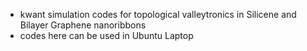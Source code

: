 * kwant simulation codes for topological valleytronics in Silicene and Bilayer Graphene nanoribbons
* codes here can be used in Ubuntu Laptop
